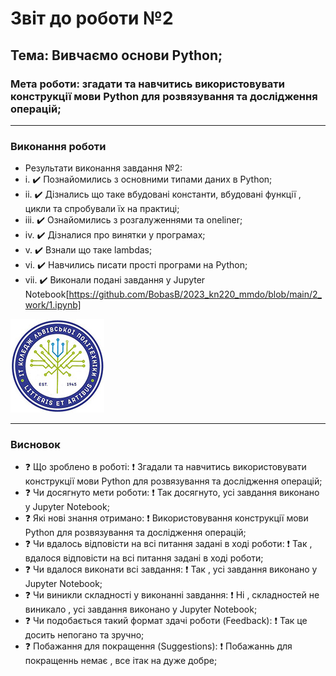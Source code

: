 # Звіт до роботи №2
## Тема: Вивчаємо основи Python;  
### Мета роботи: згадати та навчитись використовувати конструкції мови Python для розвязування та дослідження операцій; 
 
--- 
 
### Виконання роботи 
- Результати виконання завдання №2: 
- i. :heavy_check_mark: Познайомились з основними типами даних в Python; 
- ii. :heavy_check_mark: Дізнались що таке вбудовані константи, вбудовані функції , цикли та спробували їх на практиці; 
- iii. :heavy_check_mark: Ознайомились з розгалуженнями та oneliner; 
- iv. :heavy_check_mark: Дізналися про винятки у програмах; 
- v. :heavy_check_mark: Взнали що таке lambdas;
- vi. :heavy_check_mark: Навчились писати прості програми на Python; 
- vii. :heavy_check_mark: Виконали подані завдання у Jupyter Notebook[https://github.com/BobasB/2023_kn220_mmdo/blob/main/2_work/1.ipynb] 


![logo](https://github.com/BobasB/it_college/blob/main/reports/pictures/logo-lit.jpg)
 
---

### Висновок 
- :question: Що зроблено в роботі: :exclamation: Згадали та навчитись використовувати конструкції мови Python для розвязування та дослідження операцій; 
- :question: Чи досягнуто мети роботи: :exclamation: Так досягнуто, усі завдання виконано у Jupyter Notebook;
- :question: Які нові знання отримано: :exclamation: Використовування конструкції мови Python для розвязування та дослідження операцій;
- :question: Чи вдалось відповісти на всі питання задані в ході роботи: :exclamation: Так , вдалося відповісти на всі питання задані в ході роботи;
- :question: Чи вдалося виконати всі завдання: :exclamation: Так , усі завдання виконано у Jupyter Notebook;
- :question: Чи виникли складності у виконанні завдання: :exclamation: Ні , складностей не виникало , усі завдання виконано у Jupyter Notebook;
- :question: Чи подобається такий формат здачі роботи (Feedback): :exclamation: Так це досить непогано та зручно;
- :question: Побажання для покращення (Suggestions): :exclamation: Побажаннь для покращеннь немає , все ітак на дуже добре;